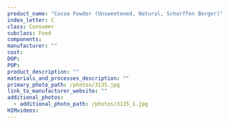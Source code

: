 ```yaml
---
product_name: "Cocoa Powder (Unsweetened, Natural, Scharffen Berger)"
index_letter: C
class: Consumer
subclass: Food
components:
manufacturer: ""
cost: 
DOP: 
POP: 
product_description: ""
materials_and_processes_description: ""
primary_photo_path: /photos/3135.jpg
link_to_manufacturer_website: ""
additional_photos:
  - additional_photo_path: /photos/3135_1.jpg
HIMvideos:
---
```

